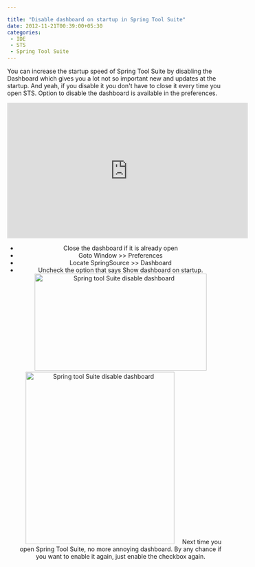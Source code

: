 ```yaml
---

title: "Disable dashboard on startup in Spring Tool Suite"
date: 2012-11-21T00:39:00+05:30
categories:
 - IDE
 - STS
 - Spring Tool Suite
---
```

You can increase the startup speed of Spring Tool Suite by disabling the Dashboard which gives you a lot not so important new and updates at the startup. And yeah, if you disable it you don't have to close it every time you open STS.
Option to disable the dashboard is available in the preferences.
<div align="center"><iframe width="560" height="315" src="http://www.youtube.com/embed/X9EnotrXdWQ" frameborder="0" allowfullscreen></iframe>
 
* Close the dashboard if it is already open
* Goto Window &gt;&gt; Preferences
* Locate SpringSource &gt;&gt; Dashboard
* Uncheck the option that says Show dashboard on startup.
<a href="http://1.bp.blogspot.com/-kbtUeTKsj-I/UKvT8Z8OVvI/AAAAAAAADx8/xJKrNe8zJNg/s1600/Screenshot%2Bfrom%2B2012-11-20%2B18%253A52%253A58.png" imageanchor="1" style="margin-left: 1em; margin-right: 1em;"><img alt="Spring tool Suite disable dashboard" border="0" height="225" src="http://1.bp.blogspot.com/-kbtUeTKsj-I/UKvT8Z8OVvI/AAAAAAAADx8/xJKrNe8zJNg/s400/Screenshot%2Bfrom%2B2012-11-20%2B18%253A52%253A58.png" width="400" /></a>
<a href="http://1.bp.blogspot.com/-u8XRgoJ-vAw/UKvUHeSCjgI/AAAAAAAADyI/jIik6EIFkCY/s1600/Screenshot%2Bfrom%2B2012-11-20%2B19%253A03%253A30.png" imageanchor="1" style="margin-left: 1em; margin-right: 1em;"><img alt="Spring tool Suite disable dashboard" border="0" height="400" src="http://1.bp.blogspot.com/-u8XRgoJ-vAw/UKvUHeSCjgI/AAAAAAAADyI/jIik6EIFkCY/s400/Screenshot%2Bfrom%2B2012-11-20%2B19%253A03%253A30.png" width="346" /></a>
Next time you open Spring Tool Suite, no more annoying dashboard.
By any chance if you want to enable it again, just enable the checkbox again.
